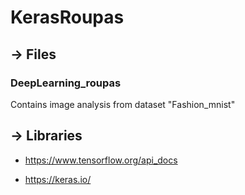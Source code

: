 # KerasRoupas

## -> Files

### DeepLearning_roupas

Contains image analysis from dataset "Fashion_mnist"

## -> Libraries

- https://www.tensorflow.org/api_docs

- https://keras.io/
